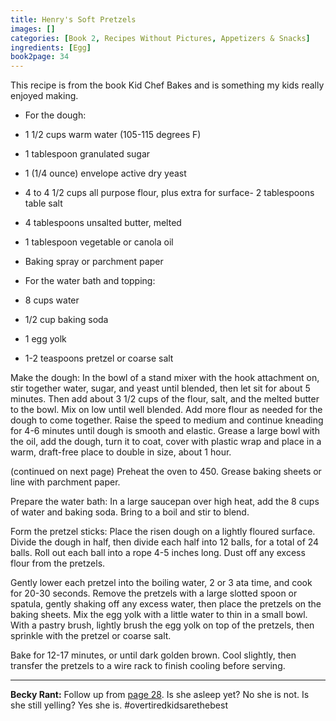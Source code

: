 ```yaml
---
title: Henry's Soft Pretzels
images: []
categories: [Book 2, Recipes Without Pictures, Appetizers & Snacks]
ingredients: [Egg]
book2page: 34
---
```


This recipe is from the book Kid Chef Bakes and is something my kids really enjoyed making. 

- For the dough:
- 1 1/2 cups warm water (105-115 degrees F)
- 1 tablespoon granulated sugar
- 1 (1/4 ounce) envelope active dry yeast
- 4 to 4 1/2 cups all purpose flour, plus extra for surface- 2 tablespoons table salt
- 4 tablespoons unsalted butter, melted
- 1 tablespoon vegetable or canola oil
- Baking spray or parchment paper

- For the water bath and topping:
- 8 cups water
- 1/2 cup baking soda
- 1 egg yolk
- 1-2 teaspoons pretzel or coarse salt

Make the dough: In the bowl of a stand mixer with the hook attachment on, stir together water, sugar, and yeast until blended, then let sit for about 5 minutes. Then add about 3 1/2 cups of the flour, salt, and the melted butter to the bowl. Mix on low until well blended. Add more flour as needed for the dough to come together. Raise the speed to medium and continue kneading for 4-6 minutes until dough is smooth and elastic. Grease a large bowl with the oil, add the dough, turn it to coat, cover with plastic wrap and place in a warm, draft-free place to double in size, about 1 hour. 

(continued on next page)
Preheat the oven to 450. Grease baking sheets or line with parchment paper. 

Prepare the water bath: In a large saucepan over high heat, add the 8 cups of water and baking soda. Bring to a boil and stir to blend. 

Form the pretzel sticks: Place the risen dough on a lightly floured surface. Divide the dough in half, then divide each half into 12 balls, for a total of 24 balls. Roll out each ball into a rope 4-5 inches long. Dust off any excess flour from the pretzels. 

Gently lower each pretzel into the boiling water, 2 or 3 ata time, and cook for 20-30 seconds. Remove the pretzels with a large slotted spoon or spatula, gently shaking off any excess water, then place the pretzels on the baking sheets. Mix the egg yolk with a little water to thin in a small bowl. With a pastry brush, lightly brush the egg yolk on top of the pretzels, then sprinkle with the pretzel or coarse salt. 

Bake for 12-17 minutes, or until dark golden brown. Cool slightly, then transfer the pretzels to a wire rack to finish cooling before serving. 

----
**Becky Rant:**
Follow up from [page 28](Aunt_Wendys_Breakfast_Potato_Casserole.md). Is she asleep yet? No she is not. Is she still yelling? Yes she is. #overtiredkidsarethebest